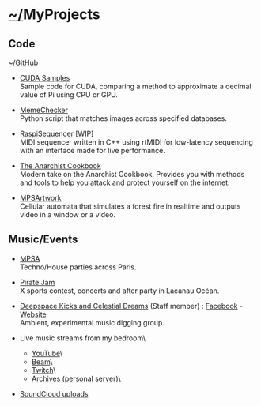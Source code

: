 #	[~/](./index.md)MyProjects

##	Code

[~/GitHub](https://github.com/JPenuchot)

-	[CUDA Samples](https://github.com/JPenuchot/CUDA_Samples)\
	Sample code for CUDA, comparing a method to approximate a decimal value of Pi using CPU or GPU.

-	[MemeChecker](https://github.com/JPenuchot/MemeChecker)\
	Python script that matches images across specified databases.

-	[RaspiSequencer](https://github.com/JPenuchot/RaspiSequencer) [WIP]\
	MIDI sequencer written in C++ using rtMIDI for low-latency sequencing with an interface made for live performance.

-	[The Anarchist Cookbook](https://github.com/JPenuchot/The-Anarchist-Cookbook)\
	Modern take on the Anarchist Cookbook. Provides you with methods and tools to help you attack and protect yourself on the internet.

-	[MPSArtwork](https://github.com/JPenuchot/MPSArtwork)\
	Cellular automata that simulates a forest fire in realtime and outputs video in a window or a video.


##	Music/Events

-	[MPSA](https://www.facebook.com/mpsalove/)\
	Techno/House parties across Paris.

-	[Pirate Jam](https://www.facebook.com/profile.php?id=568850393195804)\
	X sports contest, concerts and after party in Lacanau Océan.

-	[Deepspace Kicks and Celestial Dreams](https://deepspacedreams.github.io/) (Staff member) : [Facebook](https://www.facebook.com/groups/deepspacedreams/) - [Website](https://deepspacedreams.github.io/)\
	Ambient, experimental music digging group.

-	Live music streams from my bedroom\
	*	[YouTube](https://www.youtube.com/channel/UCoON2oshHACW_GcWewBR0Rw)\
	*	[Beam](https://beam.pro/JPenuchot)\
	*	[Twitch](https://twitch.tv/JPenuchot)\
	*	[Archives (personal server)](http://a.penuch.it/streams/)\

-	[SoundCloud uploads](https://soundcloud.com/jpenuchot/tracks)
